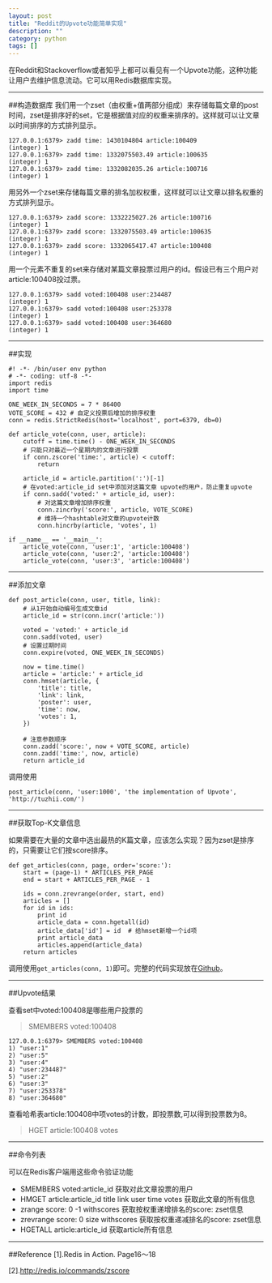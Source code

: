 ```yaml
---
layout: post
title: "Reddit的Upvote功能简单实现"
description: ""
category: python
tags: []
---
```


在Reddit和Stackoverflow或者知乎上都可以看见有一个Upvote功能，这种功能让用户去维护信息流动。它可以用Redis数据库实现。


-------------------------

##构造数据库
我们用一个zset（由权重+值两部分组成）来存储每篇文章的post时间，zset是排序好的set，它是根据值对应的权重来排序的。这样就可以让文章以时间排序的方式排列显示。

```
127.0.0.1:6379> zadd time: 1430104804 article:100409
(integer) 1
127.0.0.1:6379> zadd time: 1332075503.49 article:100635
(integer) 1
127.0.0.1:6379> zadd time: 1332082035.26 article:100716
(integer) 1
```

用另外一个zset来存储每篇文章的排名加权权重，这样就可以让文章以排名权重的方式排列显示。

```
127.0.0.1:6379> zadd score: 1332225027.26 article:100716
(integer) 1
127.0.0.1:6379> zadd score: 1332075503.49 article:100635
(integer) 1
127.0.0.1:6379> zadd score: 1332065417.47 article:100408
(integer) 1
```

用一个元素不重复的set来存储对某篇文章投票过用户的id。假设已有三个用户对article:100408投过票。

```
127.0.0.1:6379> sadd voted:100408 user:234487
(integer) 1
127.0.0.1:6379> sadd voted:100408 user:253378
(integer) 1
127.0.0.1:6379> sadd voted:100408 user:364680
(integer) 1

```

--------------------------------------

##实现

```
#! -*- /bin/user env python
# -*- coding: utf-8 -*-
import redis
import time

ONE_WEEK_IN_SECONDS = 7 * 86400
VOTE_SCORE = 432 # 自定义投票后增加的排序权重
conn = redis.StrictRedis(host='localhost', port=6379, db=0)

def article_vote(conn, user, article):
    cutoff = time.time() - ONE_WEEK_IN_SECONDS
    # 只能只对最近一个星期内的文章进行投票
    if conn.zscore('time:', article) < cutoff:
        return

    article_id = article.partition(':')[-1]
    # 在voted:article_id set中添加对这篇文章 upvote的用户，防止重复upvote
    if conn.sadd('voted:' + article_id, user):
        # 对这篇文章增加排序权重
        conn.zincrby('score:', article, VOTE_SCORE)
        # 维持一个hashtable对文章的upvote计数
        conn.hincrby(article, 'votes', 1)

if __name__ == '__main__':
    article_vote(conn, 'user:1', 'article:100408')
    article_vote(conn, 'user:2', 'article:100408')
    article_vote(conn, 'user:3', 'article:100408')
```

------------------------------

##添加文章

```
def post_article(conn, user, title, link):
    # 从1开始自动编号生成文章id
    article_id = str(conn.incr('article:'))

    voted = 'voted:' + article_id
    conn.sadd(voted, user)
    # 设置过期时间
    conn.expire(voted, ONE_WEEK_IN_SECONDS)

    now = time.time()
    article = 'article:' + article_id
    conn.hmset(article, {
        'title': title,
        'link': link,
        'poster': user,
        'time': now,
        'votes': 1,
    })

    # 注意参数顺序
    conn.zadd('score:', now + VOTE_SCORE, article)
    conn.zadd('time:', now, article)
    return article_id

```
调用使用

```
post_article(conn, 'user:1000', 'the implementation of Upvote', 
'http://tuzhii.com/')
```
-----------------------------------

##获取Top-K文章信息

如果需要在大量的文章中选出最热的K篇文章，应该怎么实现？因为zset是排序的，只需要让它们按score排序。

```
def get_articles(conn, page, order='score:'):
    start = (page-1) * ARTICLES_PER_PAGE
    end = start + ARTICLES_PER_PAGE - 1

    ids = conn.zrevrange(order, start, end)
    articles = []
    for id in ids:
        print id
        article_data = conn.hgetall(id)
        article_data['id'] = id  # 给hmset新增一个id项
        print article_data
        articles.append(article_data)
    return articles

```

调用使用`get_articles(conn, 1)`即可。完整的代码实现放在[Github](https://github.com/Huangtuzhi/RedisBook/blob/master/RIA-ch1-3.py)。

------------------------------------

##Upvote结果

查看set中voted:100408是哪些用户投票的

> SMEMBERS voted:100408

```
127.0.0.1:6379> SMEMBERS voted:100408
1) "user:1"
2) "user:5"
3) "user:4"
4) "user:234487"
5) "user:2"
6) "user:3"
7) "user:253378"
8) "user:364680"
```

查看哈希表article:100408中项votes的计数，即投票数,可以得到投票数为8。

> HGET article:100408 votes

-------------------------------------------

##命令列表

可以在Redis客户端用这些命令验证功能

+ SMEMBERS  voted:article_id
  获取对此文章投票的用户
+ HMGET     article:article_id title link user time votes
  获取此文章的所有信息
+ zrange    score: 0 -1 withscores
  获取按权重递增排名的score: zset信息
+ zrevrange score: 0 size withscores
  获取按权重递减排名的score: zset信息
+ HGETALL   article:article_id
  获取article所有信息


--------------------------------------------

##Reference
[1].Redis in Action. Page16～18

[2].http://redis.io/commands/zscore



